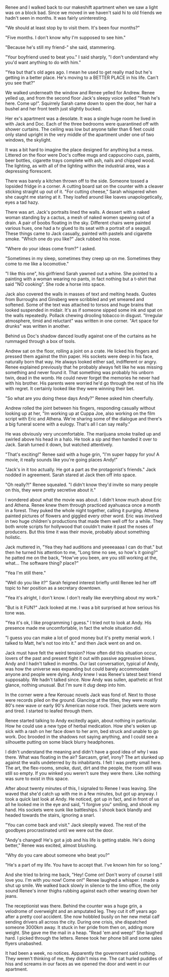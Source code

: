 
Renee and I walked back to our makeshift apartment when we saw a light was on a block bad. Since we moved in we haven't said hi to old friends we hadn't seen in months. It was fairly uninteresting.

"We should at least stop by to visit them. It's been four months?"

"Five months. I don't know why I'm supposed to see him."

"Because he's still my friend-" she said, stammering.

"Your boyfriend used to beat you." I said sharply, "I don't understand why you'd want anything to do with him."

"Yea but that's old ages ago. I mean he used to get really mad but he's getting in a better place. He's moving to a BETTER PLACE in his life. Can't you see that?"

We walked underneath the window and Renee yelled for Andrew. Renee yelled up, and from the second floor Jack's sleepy voice yelled "Yeah he's here. Come up!". Squirrely Sarah came down to open the door, her hair a bushel and her front teeth just slightly bucked.

Her ex's apartment was a desolate. It was a single huge room he lived in with Jack and Doc. Each of the three bedrooms were quarantined off with shower curtains. The ceiling was low but anyone taller than 6 feet could only stand upright in the very middle of the apartment under one of two windows, the skylight.

It was a bit hard to imagine the place designed for anything but a mess. Littered on the floor were Doc's coffee mugs and cappuccino cups, paints, beer bottles, cigarette trays complete with ash, nails and chipped wood.  The lighting, as with all of the lighting within the industrial area, was a depressing florescent.

There was barely a kitchen thrown off to the side. Someone tossed a lopsided fridge in a corner. A cutting board sat on the counter with a cleaver sticking straight up out of it. "For cutting cheese," Sarah whispered when she caught me staring at it. They loafed around like loaves unapologetically, eyes a tad hazy.

There was art. Jack's portraits lined the walls. A dessert with a naked woman standing by a cactus, a mesh of naked women spewing out of a drain. A pair of boobs floating in the sky. Different chairs were painted various hues, one had a tv glued to its seat with a portrait of a seagull. These things came to Jack casually, painted with pastels and cigarette smoke. "Which one do you like?" Jack rubbed his nose.

"Where do your ideas come from?" I asked.

"Sometimes in my sleep, sometimes they creep up on me. Sometimes they come to me like a locomotive."

"I like this one", his girlfriend Sarah yawned out a whine. She pointed to a painting with a woman wearing no pants, in fact nothing but a t-shirt that said "NO cooking". She rode a horse into space.

Jack also covered the walls in masses of text and melting heads. Quotes from Burroughs and Ginsberg were scribbled and yet smeared and softened. Some of the text was attached to torsos and huge brains that looked suspended in midair. It's as if someone sipped some ink and spat on the walls repeatedly. Pollack chewing drooling tobacco in disgust. "Irregular atmosphere, timid and reluctant" was written in one corner. "Art space for drunks" was written in another.

Behind us Doc's shadow danced loudly against one of the curtains as he rummaged through a box of tools.

Andrew sat on the floor, rolling a joint on a crate. He licked his fingers and pressed them against the thin paper. His sockets were deep in his face, naturally born that way. He always looked either sad, indifferent or angry. Renee explained previously that he probably always felt like he was missing something and never found it. That something was probably his unborn twin, dead in the womb. He could never forget the memories he never had with his brother. His parents were worried he'd go through the rest of his life with regret. It certainly looked like they were winning their bet.

"So what are you doing these days Andy?" Renee asked him cheerfully.

Andrew rolled the joint between his fingers, responding casually without looking up at her, "Im working up at Cuppa Joe, also working on the film script with Eric and Athena. We're sharing some of the dialogue and there's a big funeral scene with a eulogy. That's all I can say really."

He was obviously very uncomfortable. The marijuana smoke trailed up and swirled above his head in a halo. He took a sip and then handed it over to Jack. Sarah turned it down, but watched attentively.

"That's exciting!" Renee said with a huge grin, "I'm super happy for you! A movie, it really sounds like you're going places Andy!"

"Jack's in it too actually. He got a part as the protagonist's friends." Jack nodded in agreement. Sarah stared at Jack then off into space.

"Oh really?!" Renee squealed. "I didn't know they'd invite so many people on this, they were pretty secretive about it."

I wondered about what the movie was about. I didn't know much about Eric and Athena. Renee knew them through practiced ayahuasca once a month in a forest. They puked the whole night together, calling it purging. Athena painted pictures of flowers and giggled every other word. Eric was involved in two huge children's productions that made them well off for a while. They both wrote scripts for hollywood that couldn't make it past the noses of producers. But this time it was their movie, probably about something holistic.

Jack muttered in, "Yea they had auditions and yeeeeaaaa I can do that." but then he turned his attention to me, "Long time no see, so how's it going?" he patted me on the back, "How've you been, are you still working at the, what... The software thing? place?"

"Yea I'm still there."

"Well do you like it?" Sarah feigned interest briefly until Renee led her off topic to her position as a secretary downtown.

"Yea it's alright, I don't know. I don't really like everything about my work."

"But is it FUN?" Jack looked at me. I was a bit surprised at how serious his tone was.

"Yea it's ok, I like programming I guess." I tried not to look at Andy. His presence made me uncomfortable, in fact the whole situation did.

"I guess you can make a lot of good money but it's pretty menial work. I talked to Matt, he's not too into it." and then Jack went on and on.

Jack must have felt the weird tension? How often did this situation occur, lovers of the past and present fight it out with passive aggressive blows. Andy and I hadn't talked in months. Our last conversation, typical of Andy, was how the universe was expanding but could barely accommodate anyone and people were dying. Andy knew I was Renee's latest best friend supposably. We hadn't talked since. Now Andy was sullen, apathetic at first glance, nothing unusual. But I'm sure it *dug* deep into him.

In the corner were a few Kerouac novels Jack was fond of. Next to those were records piled on the ground. Glancing at the titles, they were mostly 80's new wave or early 90's American noise rock. Their jackets were worn and tired. I started to leafed through them.

Renee started talking to Andy excitedly again, about nothing in particular. How he could use a new type of herbal medication. How she's woken up sick with a rash on her face down to her arm, bed struck and unable to go work. Doc brooded in the shadows not saying anything, and I could see a silhouette putting on some black blurry headphones.

I didn't understand the meaning and didn't have a good idea of why I was there. What was floating in the air? Sarcasm, grief, irony? The art slunked up against the walls undeterred by its inhabitants. I felt I was pretty small here. The art, the flex-rooms, smoke, dust, dirt and the people, the room still was still so empty. If you winked you weren't sure they were there. Like nothing was sure to exist in this space.

After about twenty minutes of this, I signaled to Renee I was leaving. She waved that she'd catch up with me in a few minutes, but got up anyway. I took a quick last look at Andy. He noticed, got up in fact, and in front of us all he looked me in the eye and said, "I forgive you" smiling, and shook my hand. His sockets were sunk like battleships. I shook back blandly and headed towards the stairs, ignoring a snarl.

"You can come back and visit." Jack sleepily waved. The rest of the goodbyes procrastinated until we were out the door.

"Andy's changed! He's got a job and his life is getting stable. He's doing better," Renee was excited, almost blushing.

"Why do you care about someone who beat you?"

"He's a part of my life. You have to accept that. I've known him for so long."

And she tried to bring me back, "Hey! Come on! Don't worry of course I still love you. I'm with _you_ now! Come on!" Renee laughed a whisper. I made a shut up smile. We walked back slowly in silence to the limo office, the only sound Renee's inner thighs rubbing against each other wearing down her jeans.

The receptionist was there. Behind the counter was a huge grin, a velodrome of overweight and an amputated leg. They cut it off years ago after a pretty cool accident. She now hobbled busily on her new metal calf sending drivers all across the city. During one crisis, she dispatched someone 3000km away. It stuck in her pride from then on, adding more weight. She gave me the mail in a heap. "Read 'em and weep!" She laughed hard. I picked through the letters. Renee took her phone bill and some sales flyers unabashed.

It had been a week, no notices. Apparently the government said nothing. They weren't thinking of me, they didn't miss me. The cat hurled puddles of hiss and screams in our faces as we opened the door and went in our apartment.
